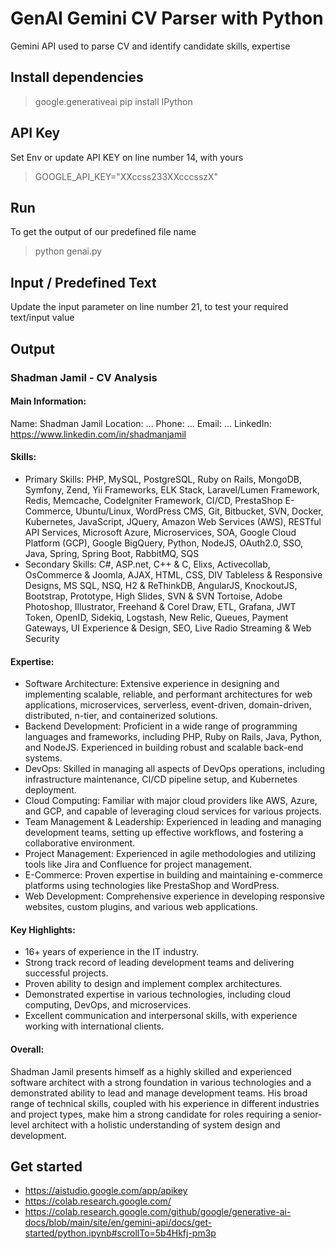 # GenAI Gemini CV Parser with Python
Gemini API used to parse CV and identify candidate skills, expertise


## Install dependencies
> google.generativeai
> pip install IPython


## API Key
Set Env or update API KEY on line number 14, with yours
> GOOGLE_API_KEY="XXccss233XXcccsszX"


## Run
To get the output of our predefined file name
> python genai.py


## Input / Predefined Text
Update the input parameter on line number 21, to test your required text/input value 

## Output 

### Shadman Jamil - CV Analysis
#### Main Information:

Name: Shadman Jamil
Location: ...
Phone: ...
Email: ...
LinkedIn: https://www.linkedin.com/in/shadmanjamil


#### Skills:

* Primary Skills: PHP, MySQL, PostgreSQL, Ruby on Rails, MongoDB, Symfony, Zend, Yii Frameworks, ELK Stack, Laravel/Lumen Framework, Redis, Memcache, CodeIgniter Framework, CI/CD, PrestaShop E-Commerce, Ubuntu/Linux, WordPress CMS, Git, Bitbucket, SVN, Docker, Kubernetes, JavaScript, JQuery, Amazon Web Services (AWS), RESTful API Services, Microsoft Azure, Microservices, SOA, Google Cloud Platform (GCP), Google BigQuery, Python, NodeJS, OAuth2.0, SSO, Java, Spring, Spring Boot, RabbitMQ, SQS
* Secondary Skills: C#, ASP.net, C++ & C, Elixs, Activecollab, OsCommerce & Joomla, AJAX, HTML, CSS, DIV Tableless & Responsive Designs, MS SQL, NSQ, H2 & ReThinkDB, AngularJS, KnockoutJS, Bootstrap, Prototype, High Slides, SVN & SVN Tortoise, Adobe Photoshop, Illustrator, Freehand & Corel Draw, ETL, Grafana, JWT Token, OpenID, Sidekiq, Logstash, New Relic, Queues, Payment Gateways, UI Experience & Design, SEO, Live Radio Streaming & Web Security

#### Expertise:

* Software Architecture: Extensive experience in designing and implementing scalable, reliable, and performant architectures for web applications, microservices, serverless, event-driven, domain-driven, distributed, n-tier, and containerized solutions.
* Backend Development: Proficient in a wide range of programming languages and frameworks, including PHP, Ruby on Rails, Java, Python, and NodeJS. Experienced in building robust and scalable back-end systems.
* DevOps: Skilled in managing all aspects of DevOps operations, including infrastructure maintenance, CI/CD pipeline setup, and Kubernetes deployment.
* Cloud Computing: Familiar with major cloud providers like AWS, Azure, and GCP, and capable of leveraging cloud services for various projects.
* Team Management & Leadership: Experienced in leading and managing development teams, setting up effective workflows, and fostering a collaborative environment.
* Project Management: Experienced in agile methodologies and utilizing tools like Jira and Confluence for project management.
* E-Commerce: Proven expertise in building and maintaining e-commerce platforms using technologies like PrestaShop and WordPress.
* Web Development: Comprehensive experience in developing responsive websites, custom plugins, and various web applications.

#### Key Highlights:

* 16+ years of experience in the IT industry.
* Strong track record of leading development teams and delivering successful projects.
* Proven ability to design and implement complex architectures.
* Demonstrated expertise in various technologies, including cloud computing, DevOps, and microservices.
* Excellent communication and interpersonal skills, with experience working with international clients.

#### Overall:

Shadman Jamil presents himself as a highly skilled and experienced software architect with a strong foundation in various technologies and a demonstrated ability to lead and manage development teams. His broad range of technical skills, coupled with his experience in different industries and project types, make him a strong candidate for roles requiring a senior-level architect with a holistic understanding of system design and development.


## Get started
- https://aistudio.google.com/app/apikey
- https://colab.research.google.com/
- https://colab.research.google.com/github/google/generative-ai-docs/blob/main/site/en/gemini-api/docs/get-started/python.ipynb#scrollTo=5b4Hkfj-pm3p

